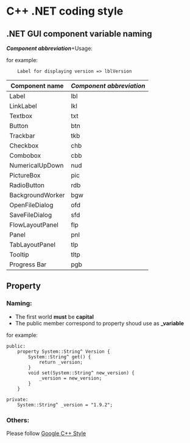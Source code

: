 C++ .NET coding style
====================

[Google C++ Style]: https://google.github.io/styleguide/cppguide.html

## .NET GUI component variable naming

***Component abbreviation***+Usage:

for example:

        Label for displaying version => lblVersion

|    Component name    | *Component abbreviation* |
| ---------- | --- | 
| Label | lbl | 
| LinkLabel |  lkl |
| Textbox | txt |
| Button | btn |
| Trackbar | tkb |
| Checkbox | chb |
| Combobox | cbb |
| NumericalUpDown | nud |
| PictureBox | pic |
| RadioButton | rdb |
| BackgroundWorker | bgw |
| OpenFileDialog | ofd |
| SaveFileDialog | sfd |
| FlowLayoutPanel | flp |
| Panel | pnl |
| TabLayoutPanel | tlp |
| Tooltip | tltp |
| Progress Bar | pgb |

## Property

### Naming:

* The first world **must** be **capital**
* The public member correspond to property shoud use as **_variable**

for example:

    public:
        property System::String^ Version {
            System::String^ get() {
                return _version;
            }
            void set(System::String^ new_version) {
                _version = new_version;
            }
        }
        
    private:
        System::String^ _version = "1.9.2";   
    
### Others:

Please follow [Google C++ Style]
    
